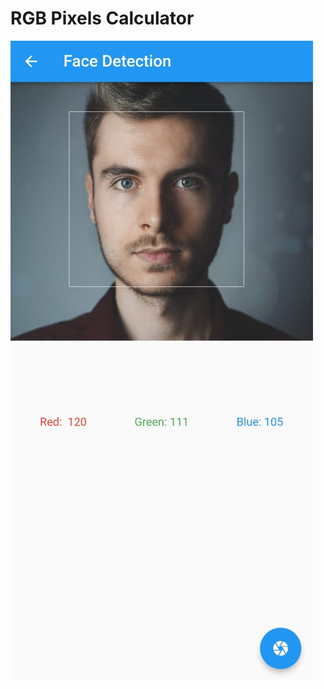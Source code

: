 # RGB Pixels Calculator

<img src="https://github.com/Mina-Zarif/RGB-Pixels-Calculator/blob/master/screenshot-RGB%20Calc.jpg"/>

 
